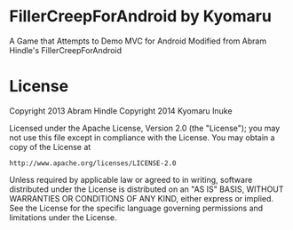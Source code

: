 FillerCreepForAndroid by Kyomaru
=====================

A Game that Attempts to Demo MVC for Android
Modified from Abram Hindle's FillerCreepForAndroid

License
=======

Copyright 2013 Abram Hindle
Copyright 2014 Kyomaru Inuke

Licensed under the Apache License, Version 2.0 (the "License");
you may not use this file except in compliance with the License.
You may obtain a copy of the License at

    http://www.apache.org/licenses/LICENSE-2.0

Unless required by applicable law or agreed to in writing, software
distributed under the License is distributed on an "AS IS" BASIS,
WITHOUT WARRANTIES OR CONDITIONS OF ANY KIND, either express or implied.
See the License for the specific language governing permissions and
limitations under the License.
